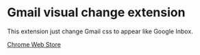# Gmail visual change extension

This extension just change Gmail css to appear like Google Inbox.

[Chrome Web Store](https://chrome.google.com/webstore/detail/modify-gmail-css/bfijmnifafbaiionejangopoppmpiimi)
